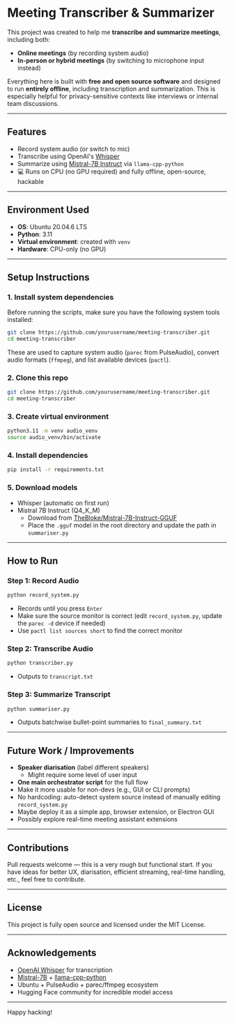 # Meeting Transcriber & Summarizer

This project was created to help me **transcribe and summarize meetings**, including both:

- **Online meetings** (by recording system audio)
- **In-person or hybrid meetings** (by switching to microphone input instead)

Everything here is built with **free and open source software** and designed to run **entirely offline**, including transcription and summarization. This is especially helpful for privacy-sensitive contexts like interviews or internal team discussions.

---

## Features

- Record system audio (or switch to mic)
- Transcribe using OpenAI's [Whisper](https://github.com/openai/whisper)
- Summarize using [Mistral-7B Instruct](https://huggingface.co/mistralai/Mistral-7B-Instruct-v0.1) via `llama-cpp-python`
- 💻 Runs on CPU (no GPU required) and fully offline, open-source, hackable


---

## Environment Used

- **OS**: Ubuntu 20.04.6 LTS
- **Python**: 3.11
- **Virtual environment**: created with `venv`
- **Hardware**: CPU-only (no GPU)

---



## Setup Instructions

### 1. Install system dependencies

Before running the scripts, make sure you have the following system tools installed:
```bash
git clone https://github.com/yourusername/meeting-transcriber.git
cd meeting-transcriber
```
These are used to capture system audio (`parec` from PulseAudio), convert audio formats (`ffmpeg`), and list available devices (`pactl`).

### 2. Clone this repo

```bash
git clone https://github.com/yourusername/meeting-transcriber.git
cd meeting-transcriber
```

### 3. Create virtual environment

```bash
python3.11 -m venv audio_venv
source audio_venv/bin/activate
```

### 4. Install dependencies

```bash
pip install -r requirements.txt
```

### 5. Download models

- Whisper (automatic on first run)
- Mistral 7B Instruct (Q4\_K\_M)
  - Download from [TheBloke/Mistral-7B-Instruct-GGUF](https://huggingface.co/TheBloke/Mistral-7B-Instruct-GGUF)
  - Place the `.gguf` model in the root directory and update the path in `summariser.py`

---

## How to Run

### Step 1: Record Audio

```bash
python record_system.py
```

- Records until you press `Enter`
- Make sure the source monitor is correct (edit `record_system.py`, update the `parec -d` device if needed)
- Use `pactl list sources short` to find the correct monitor

### Step 2: Transcribe Audio

```bash
python transcriber.py
```

- Outputs to `transcript.txt`

### Step 3: Summarize Transcript

```bash
python summariser.py
```

- Outputs batchwise bullet-point summaries to `final_summary.txt`

---

## Future Work / Improvements

- **Speaker diarisation** (label different speakers)
  - Might require some level of user input
- **One main orchestrator script** for the full flow
- Make it more usable for non-devs (e.g., GUI or CLI prompts)
- No hardcoding: auto-detect system source instead of manually editing `record_system.py`
- Maybe deploy it as a simple app, browser extension, or Electron GUI
- Possibly explore real-time meeting assistant extensions

---

## Contributions

Pull requests welcome — this is a very rough but functional start. If you have ideas for better UX, diarisation, efficient streaming, real-time handling, etc., feel free to contribute.

---

## License

This project is fully open source and licensed under the MIT License.

---

## Acknowledgements

- [OpenAI Whisper](https://github.com/openai/whisper) for transcription
- [Mistral-7B](https://huggingface.co/mistralai) + [llama-cpp-python](https://github.com/abetlen/llama-cpp-python)
- Ubuntu + PulseAudio + parec/ffmpeg ecosystem
- Hugging Face community for incredible model access

---

Happy hacking!

